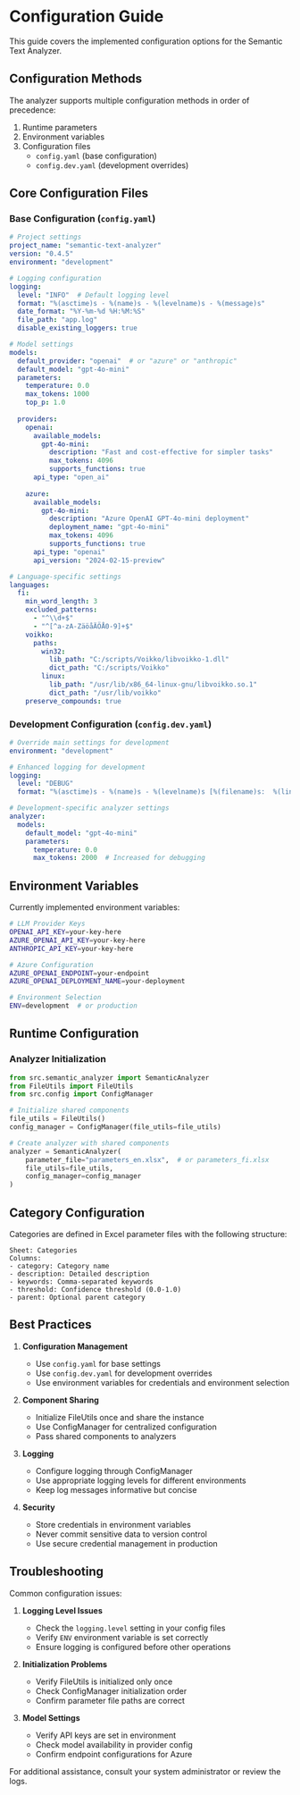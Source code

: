 # Configuration Guide

This guide covers the implemented configuration options for the Semantic Text Analyzer.

## Configuration Methods

The analyzer supports multiple configuration methods in order of precedence:

1. Runtime parameters
2. Environment variables
3. Configuration files
   - `config.yaml` (base configuration)
   - `config.dev.yaml` (development overrides)

## Core Configuration Files

### Base Configuration (`config.yaml`)

```yaml
# Project settings
project_name: "semantic-text-analyzer"
version: "0.4.5"
environment: "development"

# Logging configuration
logging:
  level: "INFO"  # Default logging level
  format: "%(asctime)s - %(name)s - %(levelname)s - %(message)s"
  date_format: "%Y-%m-%d %H:%M:%S"
  file_path: "app.log"
  disable_existing_loggers: true

# Model settings
models:
  default_provider: "openai"  # or "azure" or "anthropic"
  default_model: "gpt-4o-mini"
  parameters:
    temperature: 0.0
    max_tokens: 1000
    top_p: 1.0
  
  providers:
    openai:
      available_models:
        gpt-4o-mini:
          description: "Fast and cost-effective for simpler tasks"
          max_tokens: 4096
          supports_functions: true
      api_type: "open_ai"
      
    azure:
      available_models:
        gpt-4o-mini:
          description: "Azure OpenAI GPT-4o-mini deployment"
          deployment_name: "gpt-4o-mini"
          max_tokens: 4096
          supports_functions: true
      api_type: "openai"
      api_version: "2024-02-15-preview"

# Language-specific settings
languages:
  fi:
    min_word_length: 3
    excluded_patterns: 
      - "^\\d+$"
      - "^[^a-zA-ZäöåÄÖÅ0-9]+$"
    voikko:
      paths:
        win32:
          lib_path: "C:/scripts/Voikko/libvoikko-1.dll"
          dict_path: "C:/scripts/Voikko"
        linux:
          lib_path: "/usr/lib/x86_64-linux-gnu/libvoikko.so.1"
          dict_path: "/usr/lib/voikko"
    preserve_compounds: true
```

### Development Configuration (`config.dev.yaml`)

```yaml
# Override main settings for development
environment: "development"

# Enhanced logging for development
logging:
  level: "DEBUG"
  format: "%(asctime)s - %(name)s - %(levelname)s [%(filename)s:  %(lineno)d] - %(message)s"

# Development-specific analyzer settings
analyzer:
  models:
    default_model: "gpt-4o-mini"
    parameters:
      temperature: 0.0
      max_tokens: 2000  # Increased for debugging
```

## Environment Variables

Currently implemented environment variables:

```bash
# LLM Provider Keys
OPENAI_API_KEY=your-key-here
AZURE_OPENAI_API_KEY=your-key-here
ANTHROPIC_API_KEY=your-key-here

# Azure Configuration
AZURE_OPENAI_ENDPOINT=your-endpoint
AZURE_OPENAI_DEPLOYMENT_NAME=your-deployment

# Environment Selection
ENV=development  # or production
```

## Runtime Configuration

### Analyzer Initialization

```python
from src.semantic_analyzer import SemanticAnalyzer
from FileUtils import FileUtils
from src.config import ConfigManager

# Initialize shared components
file_utils = FileUtils()
config_manager = ConfigManager(file_utils=file_utils)

# Create analyzer with shared components
analyzer = SemanticAnalyzer(
    parameter_file="parameters_en.xlsx",  # or parameters_fi.xlsx
    file_utils=file_utils,
    config_manager=config_manager
)
```

## Category Configuration

Categories are defined in Excel parameter files with the following structure:

```
Sheet: Categories
Columns:
- category: Category name
- description: Detailed description
- keywords: Comma-separated keywords
- threshold: Confidence threshold (0.0-1.0)
- parent: Optional parent category
```

## Best Practices

1. **Configuration Management**
   - Use `config.yaml` for base settings
   - Use `config.dev.yaml` for development overrides
   - Use environment variables for credentials and environment selection

2. **Component Sharing**
   - Initialize FileUtils once and share the instance
   - Use ConfigManager for centralized configuration
   - Pass shared components to analyzers

3. **Logging**
   - Configure logging through ConfigManager
   - Use appropriate logging levels for different environments
   - Keep log messages informative but concise

4. **Security**
   - Store credentials in environment variables
   - Never commit sensitive data to version control
   - Use secure credential management in production

## Troubleshooting

Common configuration issues:

1. **Logging Level Issues**
   - Check the `logging.level` setting in your config files
   - Verify `ENV` environment variable is set correctly
   - Ensure logging is configured before other operations

2. **Initialization Problems**
   - Verify FileUtils is initialized only once
   - Check ConfigManager initialization order
   - Confirm parameter file paths are correct

3. **Model Settings**
   - Verify API keys are set in environment
   - Check model availability in provider config
   - Confirm endpoint configurations for Azure

For additional assistance, consult your system administrator or review the logs.